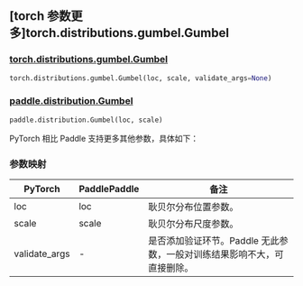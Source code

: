 ## [torch 参数更多]torch.distributions.gumbel.Gumbel

### [torch.distributions.gumbel.Gumbel](https://pytorch.org/docs/stable/distributions.html#torch.distributions.gumbel.Gumbel)

```python
torch.distributions.gumbel.Gumbel(loc, scale, validate_args=None)
```

### [paddle.distribution.Gumbel](https://www.paddlepaddle.org.cn/documentation/docs/zh/develop/api/paddle/distribution/Gumbel_cn.html#gumbel)

```python
paddle.distribution.Gumbel(loc, scale)
```

PyTorch 相比 Paddle 支持更多其他参数，具体如下：

### 参数映射

| PyTorch       | PaddlePaddle | 备注                                                                    |
| ------------- | ------------ | ----------------------------------------------------------------------- |
| loc           | loc          | 耿贝尔分布位置参数。                                                    |
| scale         | scale        | 耿贝尔分布尺度参数。                                                    |
| validate_args | -            | 是否添加验证环节。Paddle 无此参数，一般对训练结果影响不大，可直接删除。 |
